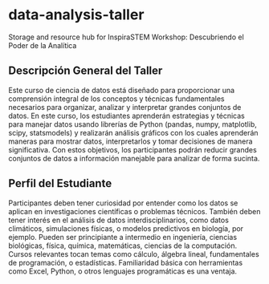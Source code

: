 # data-analysis-taller
Storage and resource hub for InspiraSTEM Workshop: Descubriendo el Poder de la Analítica

## __Descripción General del Taller__
Este curso de ciencia de datos está diseñado para proporcionar una comprensión integral de los conceptos y técnicas fundamentales necesarios para organizar, analizar y interpretar grandes conjuntos de datos. En este curso, los estudiantes aprenderán estrategias y técnicas para manejar datos usando librerías de Python (pandas, numpy, matplotlib, scipy, statsmodels) y realizarán análisis gráficos con los cuales aprenderán maneras para mostrar datos, interpretarlos y tomar decisiones de manera significativa. Con estos objetivos, los participantes podrán reducir grandes conjuntos de datos a información manejable para analizar de forma sucinta.

## Perfil del Estudiante
Participantes deben tener curiosidad por entender como los datos se aplican en investigaciones científicas o problemas técnicos. También deben tener interés en el análisis de datos interdisciplinarios, como datos climáticos, simulaciones físicas, o modelos predictivos en biología, por ejemplo.
Pueden ser principiante a intermedio en ingeniería, ciencias biológicas, física, química, matemáticas, ciencias de la computación. Cursos relevantes tocan temas como cálculo, álgebra lineal, fundamentales de programación, o estadísticas. Familiaridad básica con herramientas como Excel, Python, o otros lenguajes programáticas es una ventaja.
